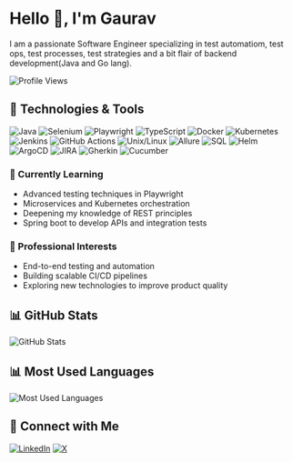 # Hello 👋, I'm Gaurav

I am a passionate Software Engineer specializing in test automatiom, test ops, test processes, test strategies and a bit flair of backend development(Java and Go lang). 

![Profile Views](https://komarev.com/ghpvc/?username=gauravrajput44&color=blue&style=flat)

## 🔧 Technologies & Tools
![Java](https://img.shields.io/badge/Java-ED8B00?style=for-the-badge&logo=java&logoColor=white)
![Selenium](https://img.shields.io/badge/Selenium-43B02A?style=for-the-badge&logo=selenium&logoColor=white)
![Playwright](https://img.shields.io/badge/Playwright-2D2E83?style=for-the-badge&logo=playwright&logoColor=white)
![TypeScript](https://img.shields.io/badge/TypeScript-007ACC?style=for-the-badge&logo=typescript&logoColor=white)
![Docker](https://img.shields.io/badge/Docker-2496ED?style=for-the-badge&logo=docker&logoColor=white)
![Kubernetes](https://img.shields.io/badge/Kubernetes-326CE5?style=for-the-badge&logo=kubernetes&logoColor=white)
![Jenkins](https://img.shields.io/badge/Jenkins-D24939?style=for-the-badge&logo=jenkins&logoColor=white)
![GitHub Actions](https://img.shields.io/badge/GitHub%20Actions-2088FF?style=for-the-badge&logo=github-actions&logoColor=white)
![Unix/Linux](https://img.shields.io/badge/Unix%2FLinux-000000?style=for-the-badge&logo=linux&logoColor=white)
![Allure](https://img.shields.io/badge/Allure-2B94B5?style=for-the-badge&logo=allure&logoColor=white)
![SQL](https://img.shields.io/badge/SQL-00618D?style=for-the-badge&logo=database&logoColor=white)
![Helm](https://img.shields.io/badge/Helm-0F1B2A?style=for-the-badge&logo=helm&logoColor=white)
![ArgoCD](https://img.shields.io/badge/ArgoCD-000000?style=for-the-badge&logo=argocd&logoColor=white)
![JIRA](https://img.shields.io/badge/JIRA-0052CC?style=for-the-badge&logo=jira&logoColor=white)
![Gherkin](https://img.shields.io/badge/Gherkin-4B4B4B?style=for-the-badge&logo=gherkin&logoColor=white)
![Cucumber](https://img.shields.io/badge/Cucumber-23D200?style=for-the-badge&logo=cucumber&logoColor=white)


### 🌱 Currently Learning
- Advanced testing techniques in Playwright
- Microservices and Kubernetes orchestration
- Deepening my knowledge of REST principles
- Spring boot to develop APIs and integration tests

### 💼 Professional Interests
- End-to-end testing and automation
- Building scalable CI/CD pipelines
- Exploring new technologies to improve product quality

## 📊 GitHub Stats
![GitHub Stats](https://github-readme-stats.vercel.app/api?username=gauravrajput44&show_icons=true&theme=radical)

## 📊 Most Used Languages

![Most Used Languages](https://github-readme-stats.vercel.app/api/top-langs/?username=gauravrajput44&layout=compact&theme=radical)

## 🤝 Connect with Me
[![LinkedIn](https://img.shields.io/badge/LinkedIn-blue?style=flat&logo=linkedin)](https://www.linkedin.com/in/gaurav-kumar-20)
[![X](https://img.shields.io/badge/X-000000?style=flat&logo=x&logoColor=white)](https://x.com/gauravkiet06)


